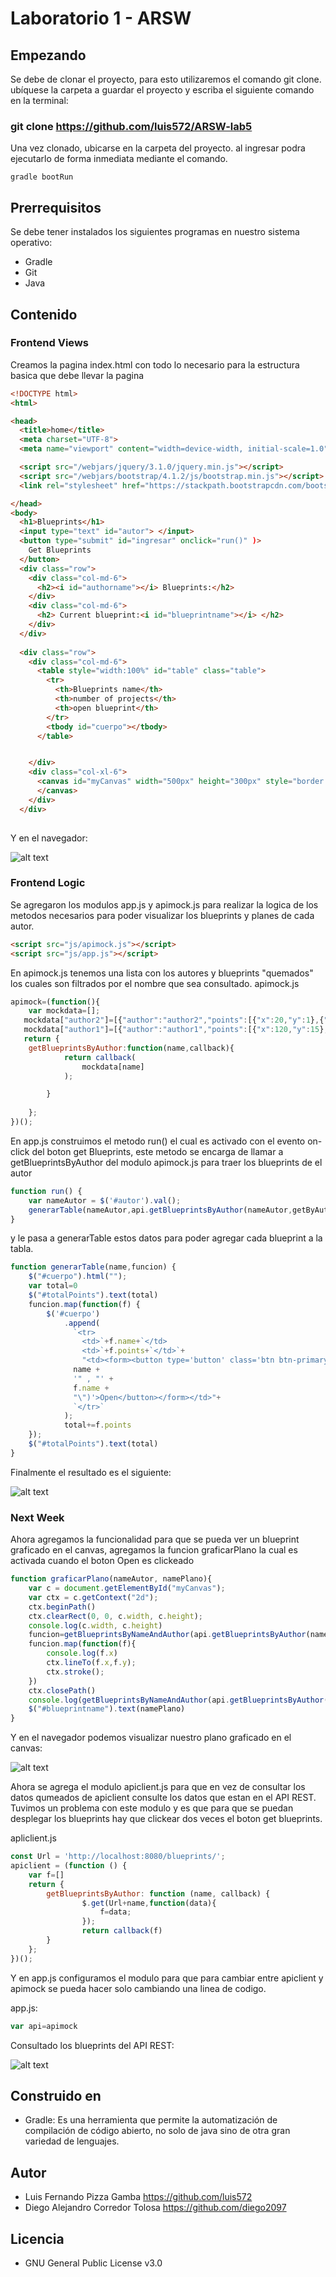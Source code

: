 # Laboratorio 1 - ARSW
## Empezando
Se debe de clonar el proyecto, para esto utilizaremos el comando git clone. ubíquese la carpeta a guardar el proyecto y escriba el siguiente comando en la terminal:
 
 ### git clone https://github.com/luis572/ARSW-lab5
Una vez clonado, ubicarse en la carpeta del proyecto. al ingresar podra ejecutarlo de forma inmediata mediante el comando. 
```
gradle bootRun
```
## Prerrequisitos
Se debe tener instalados los siguientes programas en nuestro sistema operativo: 
- Gradle 
- Git
- Java
## Contenido 
### Frontend Views
Creamos la pagina index.html con todo lo necesario para la estructura basica que debe llevar la pagina 
```html
<!DOCTYPE html>
<html>

<head>
  <title>home</title>
  <meta charset="UTF-8">
  <meta name="viewport" content="width=device-width, initial-scale=1.0">

  <script src="/webjars/jquery/3.1.0/jquery.min.js"></script>
  <script src="/webjars/bootstrap/4.1.2/js/bootstrap.min.js"></script>
  <link rel="stylesheet" href="https://stackpath.bootstrapcdn.com/bootstrap/4.3.1/css/bootstrap.min.css" integrity="sha384-ggOyR0iXCbMQv3Xipma34MD+dH/1fQ784/j6cY/iJTQUOhcWr7x9JvoRxT2MZw1T" crossorigin="anonymous">

</head>
<body>
  <h1>Blueprints</h1>
  <input type="text" id="autor"> </input>
  <button type="submit" id="ingresar" onclick="run()" )>
    Get Blueprints
  </button>
  <div class="row">
    <div class="col-md-6">
      <h2><i id="authorname"></i> Blueprints:</h2>
    </div>
    <div class="col-md-6">
      <h2> Current blueprint:<i id="blueprintname"></i> </h2>
    </div>
  </div>
  
  <div class="row">
    <div class="col-md-6">
      <table style="width:100%" id="table" class="table">
        <tr>
          <th>Blueprints name</th>
          <th>number of projects</th>
          <th>open blueprint</th>
        </tr>
        <tbody id="cuerpo"></tbody>
      </table>


    </div>
    <div class="col-xl-6">
      <canvas id="myCanvas" width="500px" height="300px" style="border:1px solid #000000;">
      </canvas>
    </div>
  </div>
	
```
Y en el navegador: 

![alt text](https://github.com/luis572/ARSW-lab5/tree/master/img/Estructura-basica.PNG "Estructura basica")

### Frontend Logic
Se agregaron los modulos app.js y apimock.js para realizar la logica de los metodos necesarios para poder visualizar los blueprints y planes de cada autor.
```html
<script src="js/apimock.js"></script>
<script src="js/app.js"></script>
```
En apimock.js tenemos una lista con los autores y blueprints "quemados" los cuales son filtrados por el nombre que sea consultado. 
apimock.js

```javascript
apimock=(function(){
	var mockdata=[];
   mockdata["author2"]=[{"author":"author2","points":[{"x":20,"y":1},{"x":110,"y":15},{"x":0,"y":1},{"x":8,"y":9},{"x":10,"y":15}],"name":"Blues"},{"author":"author2","points":[{"x":20,"y":1},{"x":110,"y":15},{"x":0,"y":1},{"x":8,"y":9},{"x":50,"y":250}],"name":"Blu"}];
   mockdata["author1"]=[{"author":"author1","points":[{"x":120,"y":15},{"x":5,"y":1},{"x":8,"y":4},{"x":10,"y":15}],"name":"Blueprits"}];
   return {
	getBlueprintsByAuthor:function(name,callback){
			return callback(
				mockdata[name]
			);

		}
	
	};	
})();
```
En app.js construimos el metodo run() el cual es activado con el evento on-click del boton get Blueprints, este metodo se encarga de llamar a getBlueprintsByAuthor del modulo apimock.js para traer los blueprints de el autor 

```javascript
function run() {
	var nameAutor = $('#autor').val();
	generarTable(nameAutor,api.getBlueprintsByAuthor(nameAutor,getByAuthor));
}
```

y le pasa a generarTable estos datos para poder agregar cada blueprint a la tabla.

```javascript
function generarTable(name,funcion) {
	$("#cuerpo").html("");
	var total=0
	$("#totalPoints").text(total)
	funcion.map(function(f) {
		$('#cuerpo')
			.append(
			  `<tr>
				<td>`+f.name+`</td>
				<td>`+f.points+`</td>`+
				"<td><form><button type='button' class='btn btn-primary' onclick='graficarPlano( \"" +
              name +
              '" , "' +
              f.name +
              "\")'>Open</button></form></td>"+
			  `</tr>`
			);
			total+=f.points
	});
	$("#totalPoints").text(total)
}
```

Finalmente el resultado es el siguiente: 

![alt text](https://github.com/luis572/ARSW-lab5/tree/master/img/apimock.PNG "Apimock")


### Next Week

Ahora agregamos la funcionalidad para que se pueda ver un blueprint graficado en el canvas, agregamos la funcion graficarPlano la cual es activada cuando el boton Open es clickeado 

```javascript
function graficarPlano(nameAutor, namePlano){
	var c = document.getElementById("myCanvas");
	var ctx = c.getContext("2d");
	ctx.beginPath()
	ctx.clearRect(0, 0, c.width, c.height);
	console.log(c.width, c.height)
	funcion=getBlueprintsByNameAndAuthor(api.getBlueprintsByAuthor(nameAutor,getBlueprints),namePlano);
	funcion.map(function(f){
		console.log(f.x)
		ctx.lineTo(f.x,f.y);
		ctx.stroke();
	})
	ctx.closePath()
	console.log(getBlueprintsByNameAndAuthor(api.getBlueprintsByAuthor(nameAutor,getBlueprints),namePlano))
	$("#blueprintname").text(namePlano)
}
```
Y en el navegador podemos visualizar nuestro plano graficado en el canvas: 

![alt text](https://github.com/luis572/ARSW-lab5/tree/master/img/canvas.PNG "canvas")

Ahora se agrega el modulo apiclient.js para que en vez de consultar los datos qumeados de apiclient consulte los datos que estan en el API REST. Tuvimos un problema con este modulo y es que para que se puedan desplegar los blueprints hay que clickear dos veces el boton get blueprints. 

apliclient.js

```javascript
const Url = 'http://localhost:8080/blueprints/';
apiclient = (function () {
    var f=[]
    return {
        getBlueprintsByAuthor: function (name, callback) {
                $.get(Url+name,function(data){
                    f=data;
                });
                return callback(f)
        }
    };
})();
```
Y en app.js configuramos el modulo para que para cambiar entre apiclient y apimock se pueda hacer solo cambiando una linea de codigo. 

app.js: 

```javascript
var api=apimock
```
Consultado los blueprints del API REST: 

![alt text](https://github.com/luis572/ARSW-lab5/tree/master/img/apirest.PNG "Apirest")


## Construido en
- Gradle: Es una herramienta que permite la automatización de compilación de código abierto, no solo de java sino de otra gran variedad de lenguajes.

## Autor  
- Luis Fernando Pizza Gamba https://github.com/luis572
- Diego Alejandro Corredor Tolosa https://github.com/diego2097


## Licencia 
- GNU General Public License v3.0

